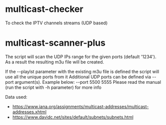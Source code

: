 # multicast-checker
To check the IPTV channels streams (UDP based)

# multicast-scanner-plus
The script will scan the UDP IPs range for the given ports (default '1234').
As a result the resulting m3u file will be created.

If the --playlst parameter with the existing m3u file is defined the script will use all the unique ports from it
Additional UDP ports can be defined via --port argument(s). Example below:
--port 5500 5555
Please read the manual (run the script with -h parameter) for more info

Data used:
- https://www.iana.org/assignments/multicast-addresses/multicast-addresses.xhtml
- https://www.davidc.net/sites/default/subnets/subnets.html
